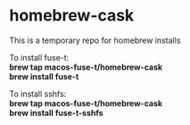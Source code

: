 # homebrew-cask
This is a temporary repo for homebrew installs

To install fuse-t:\
**brew tap macos-fuse-t/homebrew-cask**\
**brew install fuse-t**

To install sshfs:\
**brew tap macos-fuse-t/homebrew-cask**\
**brew install fuse-t-sshfs**
